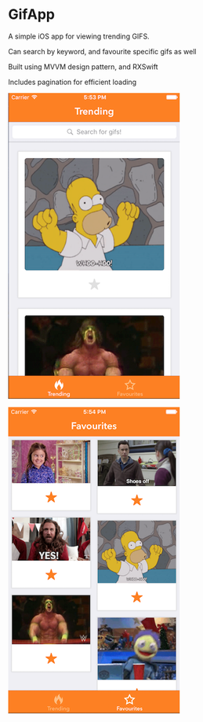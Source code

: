 # GifApp
A simple iOS app for viewing trending GIFS.

Can search by keyword, and favourite specific gifs as well

Built using MVVM design pattern, and RXSwift

Includes pagination for efficient loading

![image](GifApp/screenshot1.png)

![image](GifApp/screenshot2.png)

